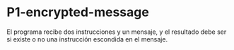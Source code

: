 # P1-encrypted-message
El programa recibe dos instrucciones y un mensaje, y el resultado debe ser si existe o no una instrucción escondida en el mensaje.

